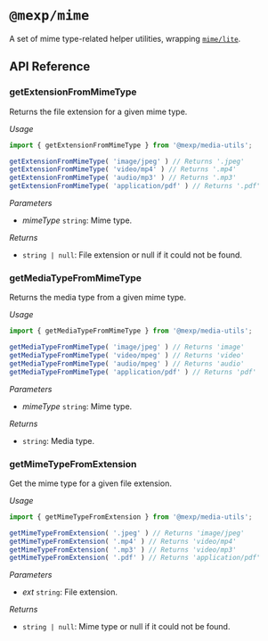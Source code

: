 # `@mexp/mime`

A set of mime type-related helper utilities, wrapping [`mime/lite`](https://www.npmjs.com/package/mime).

## API Reference

<!-- START TOKEN(Autogenerated API docs) -->

### getExtensionFromMimeType

Returns the file extension for a given mime type.

_Usage_

```js
import { getExtensionFromMimeType } from '@mexp/media-utils';

getExtensionFromMimeType( 'image/jpeg' ) // Returns '.jpeg'
getExtensionFromMimeType( 'video/mp4' ) // Returns '.mp4'
getExtensionFromMimeType( 'audio/mp3' ) // Returns '.mp3'
getExtensionFromMimeType( 'application/pdf' ) // Returns '.pdf'
```

_Parameters_

-   _mimeType_ `string`: Mime type.

_Returns_

-   `string | null`: File extension or null if it could not be found.

### getMediaTypeFromMimeType

Returns the media type from a given mime type.

_Usage_

```js
import { getMediaTypeFromMimeType } from '@mexp/media-utils';

getMediaTypeFromMimeType( 'image/jpeg' ) // Returns 'image'
getMediaTypeFromMimeType( 'video/mpeg' ) // Returns 'video'
getMediaTypeFromMimeType( 'audio/mpeg' ) // Returns 'audio'
getMediaTypeFromMimeType( 'application/pdf' ) // Returns 'pdf'
```

_Parameters_

-   _mimeType_ `string`: Mime type.

_Returns_

-   `string`: Media type.

### getMimeTypeFromExtension

Get the mime type for a given file extension.

_Usage_

```js
import { getMimeTypeFromExtension } from '@mexp/media-utils';

getMimeTypeFromExtension( '.jpeg' ) // Returns 'image/jpeg'
getMimeTypeFromExtension( '.mp4' ) // Returns 'video/mp4'
getMimeTypeFromExtension( '.mp3' ) // Returns 'video/mp3'
getMimeTypeFromExtension( '.pdf' ) // Returns 'application/pdf'
```

_Parameters_

-   _ext_ `string`: File extension.

_Returns_

-   `string | null`: Mime type or null if it could not be found.


<!-- END TOKEN(Autogenerated API docs) -->
